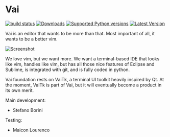 # Vai
[![build status](https://travis-ci.org/stefanoborini/vai.svg?branch=master)](https://travis-ci.org/stefanoborini/vai.svg?branch=master)
[![Downloads](https://pypip.in/download/vai/badge.png)](https://pypi.python.org/pypi/vai/)
[![Supported Python versions](https://pypip.in/py_versions/vai/badge.png)](https://pypi.python.org/pypi/vai/)
[![Latest Version](https://pypip.in/version/vai/badge.png)](https://pypi.python.org/pypi/vai/)

Vai is an editor that wants to be more than that. Most important of all, 
it wants to be a better vim.

![Screenshot](http://i.imgur.com/Cpt8LSX.png)

We love vim, but we want more. We want a terminal-based IDE that looks like vim,
handles like vim, but has all those nice features of Eclipse and Sublime, is
integrated with git, and is fully coded in python. 

Vai foundation rests on VaiTk, a terminal UI toolkit heavily inspired by Qt.
At the moment, VaiTk is part of Vai, but it will eventually become a product 
in its own merit.

Main development:
- Stefano Borini

Testing:
- Maicon Lourenco
